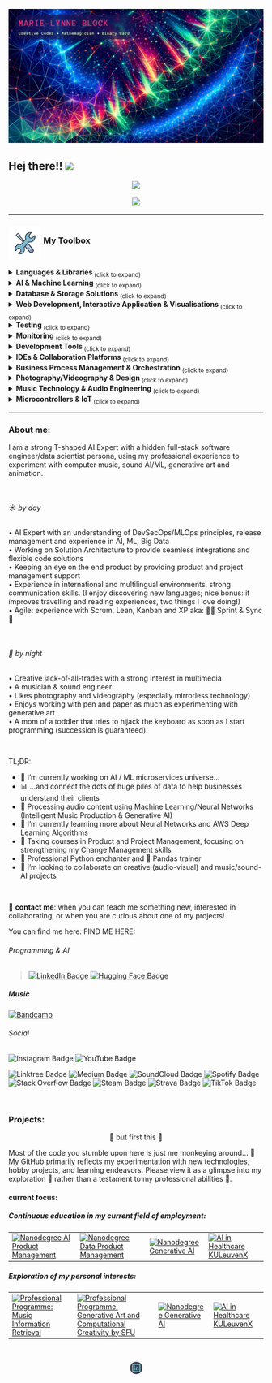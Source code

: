 ![GitHub ReadMe Header](https://github.com/MarieLynneBlock/MarieLynneBlock/blob/master/img/header_lsystem-aurora.png)
## Hej there!! <img src="https://media.giphy.com/media/hvRJCLFzcasrR4ia7z/giphy.gif" width="30px">


<!-- Stats Dashboard -->
<p align="center">
  <a href="https://git.io/streak-stats" target="_blank">
    <img src="https://streak-stats.demolab.com?user=MarieLynneBlock&theme=nord&border_radius=5" />
  </a>
</p>


<!-- todo: design top language Dashboard -->


<!-- Visitors badge -->
<p align="center">
  <a href="https://visitorbadge.io/status?path=https%3A%2F%2Fgithub.com%2FMarieLynneBlock">
    <img src="https://api.visitorbadge.io/api/visitors?path=https%3A%2F%2Fgithub.com%2FMarieLynneBlock&label=visitors&labelColor=%232d3440&countColor=%2380a0c0&style=flat-square" />
  </a>
</p>

---

<h3>
  <img src="https://raw.githubusercontent.com/MarieLynneBlock/MarieLynneBlock/master/gifs/toolkit.gif" width="65" align="middle"> My Toolbox
</h3>


<details>
  <summary><strong> Languages & Libraries </strong> <sub> (click to expand) </sub></summary>
  <br>
  
![Python Badge](https://img.shields.io/badge/-Python-3B4252?style=flat&logo=python&logoColor=EBCB8B)
![R Badge](https://img.shields.io/badge/-R-3B4252?style=flat&logo=r&logoColor=BF616A)
![Java Badge](https://img.shields.io/badge/-Java-3B4252?style=flat&logo=openjdk&logoColor=D08770)
![Lua Badge](https://img.shields.io/badge/-Lua-3B4252?style=flat&logo=lua&logoColor=D08770)
![ChucK Badge](https://img.shields.io/badge/-ChucK-3B4252?style=flat&logo=chuck&logoColor=81A1C1)
![Scala Badge](https://img.shields.io/badge/-Scala-3B4252?style=flat&logo=scala&logoColor=8FBCBB)
![Rust Badge](https://img.shields.io/badge/-Rust-3B4252?style=flat&logo=rust&logoColor=A3BE8C)
![C# Badge](https://img.shields.io/badge/-C%23-3B4252?style=flat&logo=sharp&logoColor=88C0D0)
![C++ Badge](https://img.shields.io/badge/-C++-3B4252?style=flat&logo=cplusplus&logoColor=88C0D0)
![.NET Badge](https://img.shields.io/badge/-.NET-3B4252?style=flat&logo=dotnet&logoColor=88C0D0)
![Delphi Badge](https://img.shields.io/badge/-Delphi-3B4252?style=flat&logo=delphi&logoColor=5E81AC)
![F# Badge](https://img.shields.io/badge/-FSharp-3B4252?style=flat&logo=fsharp&logoColor=5E81AC)
![Go Badge](https://img.shields.io/badge/-Go-3B4252?style=flat&logo=go&logoColor=5E81AC)
![Julia Badge](https://img.shields.io/badge/-Julia-3B4252?style=flat&logo=julia&logoColor=5E81AC)
![Kotlin Badge](https://img.shields.io/badge/-Kotlin-3B4252?style=flat&logo=kotlin&logoColor=BF616A)

###### general
> ![JSON Badge](https://img.shields.io/badge/-JSON-3B4252?style=flat&logo=json&logoColor=D08770)
> ![Swagger Badge](https://img.shields.io/badge/-Swagger-3B4252?style=flat&logo=swagger&logoColor=B48EAD)
> ![YAML Badge](https://img.shields.io/badge/-YAML-3B4252?style=flat&logo=yaml&logoColor=88C0D0)
> ![Terraform Badge](https://img.shields.io/badge/-Terraform-3B4252?style=flat&logo=terraform&logoColor=81A1C1)
> ![TOML Badge](https://img.shields.io/badge/-TOML-3B4252?style=flat&logo=toml&logoColor=D08770)
> ![Jenkins Badge](https://img.shields.io/badge/-Jenkins-3B4252?style=flat&logo=jenkins&logoColor=BF616A)
> ![Argo Badge](https://img.shields.io/badge/-Argo-3B4252?style=flat&logo=argo&logoColor=B48EAD)

###### Python
> ![Conda Badge](https://img.shields.io/badge/-Conda-3B4252?style=flat&logo=anaconda&logoColor=A3BE8C)
> ![Poetry Badge](https://img.shields.io/badge/-Poetry-3B4252?style=flat&logo=poetry&logoColor=5E81AC)
> ![PyPI Badge](https://img.shields.io/badge/-PyPI-3B4252?style=flat&logo=pypi&logoColor=B48EAD)
> ![Django Badge](https://img.shields.io/badge/-Django-3B4252?style=flat&logo=django&logoColor=D08770)
> ![FastAPI Badge](https://img.shields.io/badge/-FastAPI-3B4252?style=flat&logo=fastapi&logoColor=BF616A)
> ![Flask Badge](https://img.shields.io/badge/-Flask-3B4252?style=flat&logo=flask&logoColor=A3BE8C)
> ![Gunicorn Badge](https://img.shields.io/badge/-Gunicorn-3B4252?style=flat&logo=gunicorn&logoColor=8FBCBB)
> ![Celery Badge](https://img.shields.io/badge/-Celery-3B4252?style=flat&logo=celery&logoColor=5E81AC)
> ![Snyk Badge](https://img.shields.io/badge/-Snyk-3B4252?style=flat&logo=snyk&logoColor=5E81AC)
> ![Cookiecutter Badge](https://img.shields.io/badge/-Cookiecutter-3B4252?style=flat&logo=cookiecutter&logoColor=BF616A)

###### R
> ![Tidyverse Badge](https://img.shields.io/badge/-Tidyverse-3B4252?style=flat&logo=tidyverse&logoColor=88C0D0)
> ![GModels Badge](https://img.shields.io/badge/-GModels-3B4252?style=flat&logo=themodelsresource&logoColor=81A1C1)
> ![XGBoost Badge](https://img.shields.io/badge/-XGBoost-3B4252?style=flat&logo=xgboost&logoColor=B48EAD)
> ![OneR Badge](https://img.shields.io/badge/-OneR-3B4252?style=flat&logo=oner&logoColor=5E81AC)
> ![Ranger Badge](https://img.shields.io/badge/-Ranger-3B4252?style=flat&logo=ranger&logoColor=BF616A)
> ![IML Badge](https://img.shields.io/badge/-IML-3B4252?style=flat&logo=iml&logoColor=D08770)
> ![TM Badge](https://img.shields.io/badge/-TM-3B4252?style=flat&logo=tm&logoColor=A3BE8C)
> ![PDP Badge](https://img.shields.io/badge/-PDP-3B4252?style=flat&logo=pdp&logoColor=8FBCBB)
> ![H2O Badge](https://img.shields.io/badge/-H2O-3B4252?style=flat&logo=h2o&logoColor=88C0D0)
> ![VIP Badge](https://img.shields.io/badge/-VIP-3B4252?style=flat&logo=vip&logoColor=81A1C1)

###### Java
> ![Gradle Badge](https://img.shields.io/badge/-Gradle-3B4252?style=flat&logo=gradle&logoColor=A3BE8C)
> ![Spring Badge](https://img.shields.io/badge/-Spring-3B4252?style=flat&logo=spring&logoColor=A3BE8C)
> ![Spring Boot Badge](https://img.shields.io/badge/-Spring%20Boot-3B4252?style=flat&logo=springboot&logoColor=B48EAD)
> ![Hibernate Badge](https://img.shields.io/badge/-Hibernate-3B4252?style=flat&logo=hibernate&logoColor=5E81AC)
> ![Vaadin Badge](https://img.shields.io/badge/-Vaadin-3B4252?style=flat&logo=vaadin&logoColor=81A1C1)
> ![Quarkus Badge](https://img.shields.io/badge/-Quarkus-3B4252?style=flat&logo=quarkus&logoColor=88C0D0)

##### Infrastucture and DevOps
> ![Kubernetes Badge](https://img.shields.io/badge/-Kubernetes-3B4252?style=flat&logo=kubernetes&logoColor=5E81AC)
> ![Ingress Badge](https://img.shields.io/badge/-Ingress-3B4252?style=flat&logo=ingress&logoColor=88C0D0)
> ![Red Hat OpenShift Badge](https://img.shields.io/badge/-Red%20Hat%20OpenShift-3B4252?style=flat&logo=redhatopenshift&logoColor=5E81AC)
> ![AWS Badge](https://img.shields.io/badge/-AWS-3B4252?style=flat&logo=amazonwebservices&logoColor=D08770)
> ![Google Cloud Badge](https://img.shields.io/badge/-Google%20Cloud-3B4252?style=flat&logo=googlecloud&logoColor=BF616A)
> ![Azure Badge](https://img.shields.io/badge/-Azure-3B4252?style=flat&logo=microsoftazure&logoColor=D08770)
> ![Docker Badge](https://img.shields.io/badge/-Docker-3B4252?style=flat&logo=docker&logoColor=B48EAD)
> ![Podman Badge](https://img.shields.io/badge/-Podman-3B4252?style=flat&logo=podman&logoColor=81A1C1)
> ![HashiCorp Badge](https://img.shields.io/badge/-HashiCorp-3B4252?style=flat&logo=hashicorp&logoColor=88C0D0)
> ![Heroku Badge](https://img.shields.io/badge/-Heroku-3B4252?style=flat&logo=heroku&logoColor=81A1C1)
> ![Jekyll Badge](https://img.shields.io/badge/-Jekyll-3B4252?style=flat&logo=jekyll&logoColor=5E81AC)

<br>
</details>



<details>
  <summary><strong> AI & Machine Learning </strong> <sub> (click to expand) </sub></summary>
  <br>
    
![PyTorch Badge](https://img.shields.io/badge/-PyTorch-3B4252?style=flat&logo=pytorch&logoColor=BF616A)
![TensorFlow Badge](https://img.shields.io/badge/-TensorFlow-3B4252?style=flat&logo=tensorflow&logoColor=D08770)
![MLflow Badge](https://img.shields.io/badge/-MLflow-3B4252?style=flat&logo=mlflow&logoColor=BF616A)
![Scikit-Learn Badge](https://img.shields.io/badge/-Scikit--Learn-3B4252?style=flat&logo=scikit-learn&logoColor=88C0D0)
![SciPy Badge](https://img.shields.io/badge/-SciPy-3B4252?style=flat&logo=scipy&logoColor=88C0D0)
![SymPy Badge](https://img.shields.io/badge/-SymPy-3B4252?style=flat&logo=sympy&logoColor=8FBCBB)
![Matplotlib Badge](https://img.shields.io/badge/-Matplotlib-3B4252?style=flat&logo=matplotlib&logoColor=88C0D0)
![Pandas Badge](https://img.shields.io/badge/-Pandas-3B4252?style=flat&logo=pandas&logoColor=B48EAD)
![NumPy Badge](https://img.shields.io/badge/-NumPy-3B4252?style=flat&logo=numpy&logoColor=8FBCBB)
![OpenCV Badge](https://img.shields.io/badge/-OpenCV-3B4252?style=flat&logo=opencv&logoColor=D08770)
![NLTK Badge](https://img.shields.io/badge/-NLTK-3B4252?style=flat&logo=nltk&logoColor=88C0D0)
![Seaborn Badge](https://img.shields.io/badge/-Seaborn-3B4252?style=flat&logo=seaborn&logoColor=81A1C1)
![Keras Badge](https://img.shields.io/badge/-Keras-3B4252?style=flat&logo=keras&logoColor=A3BE8C)
![Jupyter Badge](https://img.shields.io/badge/-Jupyter-3B4252?style=flat&logo=jupyter&logoColor=D08770)
![Tableau Badge](https://img.shields.io/badge/-Tableau-3B4252?style=flat&logo=tableau&logoColor=88C0D0)
![OpenAI Badge](https://img.shields.io/badge/-OpenAI-3B4252?style=flat&logo=openai&logoColor=BF616A)

<br>
</details>


<details>
  <summary><strong> Database & Storage Solutions </strong> <sub> (click to expand) </sub></summary>
  <br>
    
![MySQL Badge](https://img.shields.io/badge/-MySQL-3B4252?style=flat&logo=mysql&logoColor=88C0D0)
![PostgreSQL Badge](https://img.shields.io/badge/-PostgreSQL-3B4252?style=flat&logo=postgresql&logoColor=81A1C1)
![SQLite Badge](https://img.shields.io/badge/-SQLite-3B4252?style=flat&logo=sqlite&logoColor=B48EAD)
![Amazon S3 Badge](https://img.shields.io/badge/-Amazon%20S3-3B4252?style=flat&logo=amazons3&logoColor=D08770)
![InfluxDB Badge](https://img.shields.io/badge/-InfluxDB-3B4252?style=flat&logo=influxdb&logoColor=88C0D0)
![MongoDB Badge](https://img.shields.io/badge/-MongoDB-3B4252?style=flat&logo=mongodb&logoColor=D08770)
![AWS Lambda Badge](https://img.shields.io/badge/-AWS%20Lambda-3B4252?style=flat&logo=awslambda&logoColor=A3BE8C)
![Apache Kafka Badge](https://img.shields.io/badge/-Apache%20Kafka-3B4252?style=flat&logo=apachekafka&logoColor=B48EAD)
![Apache Parquet Badge](https://img.shields.io/badge/-Apache%20Parquet-3B4252?style=flat&logo=apacheparquet&logoColor=8FBCBB)
![Apache Spark Badge](https://img.shields.io/badge/-Apache%20Spark-3B4252?style=flat&logo=apachespark&logoColor=88C0D0)

<br>
</details>


<details>
  <summary><strong> Web Development, Interactive Application & Visualisations </strong> <sub> (click to expand) </sub></summary>
  <br>
  
![HTML Badge](https://img.shields.io/badge/-HTML-3B4252?style=flat&logo=html5&logoColor=A3BE8C)
![CSS Badge](https://img.shields.io/badge/-CSS-3B4252?style=flat&logo=css3&logoColor=B48EAD)
![JavaScript Badge](https://img.shields.io/badge/-JavaScript-3B4252?style=flat&logo=javascript&logoColor=5E81AC)
![TypeScript Badge](https://img.shields.io/badge/-TypeScript-3B4252?style=flat&logo=typescript&logoColor=EBCB8B)
![Node.js Badge](https://img.shields.io/badge/-Node.js-3B4252?style=flat&logo=node.js&logoColor=BF616A)
![npm Badge](https://img.shields.io/badge/-npm-3B4252?style=flat&logo=npm&logoColor=81A1C1)

###### Frameworks & Libraries
> ![React Badge](https://img.shields.io/badge/-React-3B4252?style=flat&logo=react&logoColor=BF616A)
> ![Angular Badge](https://img.shields.io/badge/-Angular-3B4252?style=flat&logo=angular&logoColor=81A1C1)
> ![Vue.js Badge](https://img.shields.io/badge/-Vue.js-3B4252?style=flat&logo=vue.js&logoColor=5E81AC)
> ![Bootstrap Badge](https://img.shields.io/badge/-Bootstrap-3B4252?style=flat&logo=bootstrap&logoColor=8FBCBB)
> ![Sass Badge](https://img.shields.io/badge/-Sass-3B4252?style=flat&logo=sass&logoColor=88C0D0)
> ![jQuery Badge](https://img.shields.io/badge/-jQuery-3B4252?style=flat&logo=jquery&logoColor=D08770)
> ![Next.js Badge](https://img.shields.io/badge/-Next.js-3B4252?style=flat&logo=nextdotjs&logoColor=88C0D0)
> ![Ember.js Badge](https://img.shields.io/badge/-Ember.js-3B4252?style=flat&logo=emberdotjs&logoColor=81A1C1)
> ![Knex.js Badge](https://img.shields.io/badge/-Knex.js-3B4252?style=flat&logo=knexdotjs&logoColor=81A1C1)

###### Visualization & Generative Art
> ![Three.js Badge](https://img.shields.io/badge/-Three.js-3B4252?style=flat&logo=threedotjs&logoColor=5E81AC)
> ![p5.js Badge](https://img.shields.io/badge/-p5.js-3B4252?style=flat&logo=p5dotjs&logoColor=88C0D0)
> ![Processing Badge](https://img.shields.io/badge/-Processing%20Foundation-3B4252?style=flat&logo=processingfoundation&logoColor=D08770)
> ![D3.js Badge](https://img.shields.io/badge/-D3.js-3B4252?style=flat&logo=d3dotjs&logoColor=A3BE8C)

<br>
</details>


<details>
  <summary><strong> Testing </strong> <sub> (click to expand) </sub></summary>
  <br>
    
![Postman Badge](https://img.shields.io/badge/-Postman-3B4252?style=flat&logo=postman&logoColor=D08770)
![Pytest Badge](https://img.shields.io/badge/-Pytest-3B4252?style=flat&logo=pytest&logoColor=88C0D0)
![Selenium Badge](https://img.shields.io/badge/-Selenium-3B4252?style=flat&logo=selenium&logoColor=81A1C1)
![JUnit 5 Badge](https://img.shields.io/badge/-JUnit%205-3B4252?style=flat&logo=junit5&logoColor=8FBCBB)
![Cucumber Badge](https://img.shields.io/badge/-Cucumber-3B4252?style=flat&logo=cucumber&logoColor=88C0D0)
![Mocha Badge](https://img.shields.io/badge/-Mocha-3B4252?style=flat&logo=mocha&logoColor=D08770)
![NUnit Badge](https://img.shields.io/badge/-NUnit-3B4252?style=flat&logo=nunit&logoColor=88C0D0)

<br>
</details>


<details>
  <summary><strong> Monitoring </strong> <sub> (click to expand) </sub></summary>
  <br>

![Grafana Badge](https://img.shields.io/badge/-Grafana-3B4252?style=flat&logo=grafana&logoColor=B48EAD)
![Prometheus Badge](https://img.shields.io/badge/-Prometheus-3B4252?style=flat&logo=prometheus&logoColor=D08770)
![Elasticsearch Badge](https://img.shields.io/badge/-Elasticsearch-3B4252?style=flat&logo=elasticsearch&logoColor=88C0D0)
![Kibana Badge](https://img.shields.io/badge/-Kibana-3B4252?style=flat&logo=kibana&logoColor=88C0D0)
![OpenSearch Badge](https://img.shields.io/badge/-OpenSearch-3B4252?style=flat&logo=opensearch&logoColor=A3BE8C)

<br>
</details>


<details>
  <summary><strong> Development Tools </strong> <sub>(click to expand)</sub></summary>
  <br>

![Git Badge](https://img.shields.io/badge/-Git-3B4252?style=flat&logo=git&logoColor=5E81AC)
![GitHub Badge](https://img.shields.io/badge/-GitHub-3B4252?style=flat&logo=github&logoColor=8FBCBB)
![GitLab Badge](https://img.shields.io/badge/-GitLab-3B4252?style=flat&logo=gitlab&logoColor=D08770)
![Subversion Badge](https://img.shields.io/badge/-Subversion-3B4252?style=flat&logo=subversion&logoColor=D08770)
![GitKraken Badge](https://img.shields.io/badge/-GitKraken-3B4252?style=flat&logo=gitkraken&logoColor=81A1C1)
![Homebrew Badge](https://img.shields.io/badge/-Homebrew-3B4252?style=flat&logo=homebrew&logoColor=BF616A)
![Slack Badge](https://img.shields.io/badge/-Slack-3B4252?style=flat&logo=slack&logoColor=B48EAD)
![Discord Bagde](https://img.shields.io/badge/-Discord-3B4252?style=flat&logo=discord&logoColor=BF616A)

<br>
</details>


<details>
  <summary><strong> IDEs & Collaboration Platforms </strong> <sub> (click to expand) </sub></summary>
  <br>

![IntelliJ IDEA Badge](https://img.shields.io/badge/-IntelliJ%20IDEA-3B4252?style=flat&logo=intellijidea&logoColor=A3BE8C)
![PyCharm Badge](https://img.shields.io/badge/-PyCharm-3B4252?style=flat&logo=pycharm&logoColor=A3BE8C)
![VSCode Badge](https://img.shields.io/badge/-VSCode-3B4252?style=flat&logo=visualstudiocode&logoColor=88C0D0)
![Atom Badge](https://img.shields.io/badge/-Atom-3B4252?style=flat&logo=atom&logoColor=5E81AC)
![RStudio IDE Badge](https://img.shields.io/badge/-RStudio%20IDE-3B4252?style=flat&logo=rstudioide&logoColor=D08770)
![WebStorm Badge](https://img.shields.io/badge/-WebStorm-3B4252?style=flat&logo=webstorm&logoColor=BF616A)
![CLion Badge](https://img.shields.io/badge/-CLion-3B4252?style=flat&logo=clion&logoColor=BF616A)
![Eclipse IDE Badge](https://img.shields.io/badge/-Eclipse%20IDE-3B4252?style=flat&logo=eclipseide&logoColor=8FBCBB)
![ReSharper Badge](https://img.shields.io/badge/-ReSharper-3B4252?style=flat&logo=resharper&logoColor=BF616A)
![GoLand Badge](https://img.shields.io/badge/-GoLand-3B4252?style=flat&logo=goland&logoColor=BF616A)
![Sublime Text Badge](https://img.shields.io/badge/-Sublime%20Text-3B4252?style=flat&logo=sublimetext&logoColor=BF616A)
![Xcode Badge](https://img.shields.io/badge/-Xcode-3B4252?style=flat&logo=xcode&logoColor=A3BE8C)

![Google Colab Badge](https://img.shields.io/badge/-Google%20Colab-3B4252?style=flat&logo=googlecolab&logoColor=D08770)
![GitHub Codespaces Badge](https://img.shields.io/badge/-GitHub%20Codespaces-3B4252?style=flat&logo=github&logoColor=8FBCBB)

<br>
</details>


<details>
  <summary><strong> Business Process Management & Orchestration </strong> <sub> (click to expand) </sub></summary>

###### Core BPM & Workflow Automation
> ![OutSystems Badge](https://img.shields.io/badge/-OutSystems-3B4252?style=flat&logo=outsystems&logoColor=BF616A)
> ![Camunda Badge](https://img.shields.io/badge/-Camunda-3B4252?style=flat&logo=camunda&logoColor=5E81AC)
> ![UiPath Badge](https://img.shields.io/badge/-UiPath-3B4252?style=flat&logo=uipath&logoColor=B48EAD)


###### Project Management & Collaboration
> ![Jira Badge](https://img.shields.io/badge/-Jira-3B4252?style=flat&logo=jira&logoColor=BF616A)
> ![Confluence Badge](https://img.shields.io/badge/-Confluence-3B4252?style=flat&logo=confluence&logoColor=81A1C1)
> ![Trello Badge](https://img.shields.io/badge/-Trello-3B4252?style=flat&logo=trello&logoColor=A3BE8C)

###### Design & Diagramming
> ![UML Badge](https://img.shields.io/badge/-UML-3B4252?style=flat&logo=uml&logoColor=8FBCBB)
> ![CmapTools Badge](https://img.shields.io/badge/-CmapTools-3B4252?style=flat&logo=cmaptools&logoColor=81A1C1)
> ![Visio Badge](https://img.shields.io/badge/-Visio-3B4252?style=flat&logo=microsoftvisio&logoColor=88C0D0)
> ![Miro Badge](https://img.shields.io/badge/-Miro-3B4252?style=flat&logo=miro&logoColor=5E81AC)
> ![Lucid Badge](https://img.shields.io/badge/-Lucid-3B4252?style=flat&logo=lucid&logoColor=A3BE8C)
> ![Figma Badge](https://img.shields.io/badge/-Figma-3B4252?style=flat&logo=figma&logoColor=D08770)
> ![XD Badge](https://img.shields.io/badge/-XD-3B4252?style=flat&logo=adobexd&logoColor=88C0D0)

<br>
</details>

<details>
  <summary><strong> Photography/Videography & Design </strong> <sub> (click to expand) </sub></summary>

###### Photography & Photo Editing
> ![Fujifilm Badge](https://img.shields.io/badge/-Fujifilm-3B4252?style=flat&logo=fujifilm&logoColor=8FBCBB)
> ![Adobe Badge](https://img.shields.io/badge/-Adobe-3B4252?style=flat&logo=adobe&logoColor=5E81AC)
> ![Lightroom Badge](https://img.shields.io/badge/-Lightroom-3B4252?style=flat&logo=adobelightroom&logoColor=A3BE8C)
> ![Lightroom Classic Badge](https://img.shields.io/badge/-Lightroom%20Classic-3B4252?style=flat&logo=adobelightroomclassic&logoColor=B48EAD)
> ![Photoshop Badge](https://img.shields.io/badge/-Photoshop-3B4252?style=flat&logo=adobephotoshop&logoColor=8FBCBB)
> ![Affinity Badge](https://img.shields.io/badge/-Affinity-3B4252?style=flat&logo=affinity&logoColor=81A1C1)
> ![DJI Badge](https://img.shields.io/badge/-DJI-3B4252?style=flat&logo=dji&logoColor=A3BE8C)

###### Video Production
> ![Final Cut Pro Badge](https://img.shields.io/badge/-Final%20Cut%20Pro-3B4252?style=flat&logo=finalcutpro&logoColor=5E81AC)
> ![After Effects Badge](https://img.shields.io/badge/-After%20Effects-3B4252?style=flat&logo=adobeaftereffects&logoColor=BF616A)


###### Graphics & Design
> ![Illustrator Badge](https://img.shields.io/badge/-Illustrator-3B4252?style=flat&logo=adobeillustrator&logoColor=D08770)
> ![Blender Badge](https://img.shields.io/badge/-Blender-3B4252?style=flat&logo=blender&logoColor=88C0D0)
> ![GIMP Badge](https://img.shields.io/badge/-GIMP-3B4252?style=flat&logo=gimp&logoColor=88C0D0)
> ![Canva Badge](https://img.shields.io/badge/-Canva-3B4252?style=flat&logo=canva&logoColor=81A1C1)
> ![Cinema 4D Badge](https://img.shields.io/badge/-Cinema%204D-3B4252?style=flat&logo=cinema4d&logoColor=BF616A)


<br>
</details>



<details>
  <summary><strong> Music Technology & Audio Engineering </strong> <sub> (click to expand) </sub></summary>
  <br>

![ProTools Badge](https://img.shields.io/badge/-ProTools-3B4252?style=flat&logo=protools&logoColor=8FBCBB)
![Logic Pro Badge](https://img.shields.io/badge/-Logic%20Pro-3B4252?style=flat&logo=logicpro&logoColor=A3BE8C)
![Steinberg Badge](https://img.shields.io/badge/-Steinberg-3B4252?style=flat&logo=steinberg&logoColor=81A1C1)
![Ableton Live Badge](https://img.shields.io/badge/-Ableton%20Live-3B4252?style=flat&logo=abletonlive&logoColor=B48EAD)
![iZotope Badge](https://img.shields.io/badge/-iZotope-3B4252?style=flat&logo=izotope&logoColor=D08770)
![Moises Badge](https://img.shields.io/badge/-Moises-3B4252?style=flat&logo=moises&logoColor=8FBCBB)
![Bitwig Badge](https://img.shields.io/badge/-Bitwig-3B4252?style=flat&logo=bitwig&logoColor=B48EAD)
![Ardour Badge](https://img.shields.io/badge/-Ardour-3B4252?style=flat&logo=ardour&logoColor=81A1C1)
![Audacity Badge](https://img.shields.io/badge/-Audacity-3B4252?style=flat&logo=audacity&logoColor=5E81AC)
![BandLab Badge](https://img.shields.io/badge/-BandLab-3B4252?style=flat&logo=bandlab&logoColor=A3BE8C)


###### Scoring & Composing
> ![Finale Badge](https://img.shields.io/badge/-Finale-3B4252?style=flat&logo=finale&logoColor=B48EAD)
> ![Sibelius Badge](https://img.shields.io/badge/-Sibelius-3B4252?style=flat&logo=sibelius&logoColor=FFFFFF)
> ![MuseScore Badge](https://img.shields.io/badge/-MuseScore-3B4252?style=flat&logo=musescore&logoColor=B48EAD)

###### Music Programming and Sound Design
> ![JUCE Badge](https://img.shields.io/badge/-JUCE-3B4252?style=flat&logo=juce&logoColor=A3BE8C)
> ![Max/MSP Badge](https://img.shields.io/badge/-Max%2FMSP-3B4252?style=flat&logo=max&logoColor=EBCB8B)
> ![FMOD Badge](https://img.shields.io/badge/-FMOD-3B4252?style=flat&logo=fmod&logoColor=B48EAD)
> ![Octave Badge](https://img.shields.io/badge/-Octave-3B4252?style=flat&logo=octave&logoColor=5E81AC)
> ![Wwise Badge](https://img.shields.io/badge/-Wwise-3B4252?style=flat&logo=wwise&logoColor=D08770)
> ![Unreal Engine Badge](https://img.shields.io/badge/-Unreal%20Engine-3B4252?style=flat&logo=unrealengine&logoColor=88C0D0)
> ![SuperCollider Badge](https://img.shields.io/badge/-SuperCollider-3B4252?style=flat&logo=supercollider&logoColor=FF69B4)
> ![Audulus Badge](https://img.shields.io/badge/-Audulus-3B4252?style=flat&logo=audulus&logoColor=88C0D0)
> ![Pure Data Badge](https://img.shields.io/badge/-Pure%20Data-3B4252?style=flat&logo=puredata&logoColor=00FFFF)
> ![Csound Badge](https://img.shields.io/badge/-Csound-3B4252?style=flat&logo=csound&logoColor=00FFFF)
> ![Sonic Pi Badge](https://img.shields.io/badge/-Sonic%20Pi-3B4252?style=flat&logo=sonicpi&logoColor=FF69B4)

###### Tools
> ![MIDI Badge](https://img.shields.io/badge/-MIDI-3B4252?style=flat&logo=midi&logoColor=81A1C1)
> ![Yamaha Corporation Badge](https://img.shields.io/badge/-Yamaha%20Corporation-3B4252?style=flat&logo=yamahacorporation&logoColor=B48EAD)
> ![Audio-Technica Badge](https://img.shields.io/badge/-Audio%20Technica-3B4252?style=flat&logo=audiotechnica&logoColor=BF616A)

###### AI
> ![AIVA Badge](https://img.shields.io/badge/-AIVA-3B4252?style=flat&logo=aiva&logoColor=FF69B4)
> ![Suno Badge](https://img.shields.io/badge/-Suno-3B4252?style=flat&logo=suno&logoColor=A3BE8C)
> ![Udio Badge](https://img.shields.io/badge/-Udio-3B4252?style=flat&logo=udio&logoColor=00FFFF)

<br>
</details>


<details>
  <summary><strong> Microcontrollers & IoT </strong> <sub> (click to expand) </sub></summary>
  <br>

![Raspberry Pi Badge](https://img.shields.io/badge/-Raspberry%20Pi-3B4252?style=flat&logo=raspberrypi&logoColor=BF616A)
![Arduino Badge](https://img.shields.io/badge/-Arduino-3B4252?style=flat&logo=arduino&logoColor=A3BE8C)

<br>
</details



<!--

### Full Stack Projects

[![](https://img.shields.io/badge/-🧬%20My%20Website-000)](https://github.com/adamalston/v2)
[![](https://img.shields.io/badge/-🦠%20COVID‑19%20Dashboard-000)](https://github.com/adamalston/COVID-19-Dashboard)
[![](https://img.shields.io/badge/-📝%20Summarizer-000)](https://github.com/adamalston/Summarizer)
[![](https://img.shields.io/badge/-🔬%20Overwatch-000)](https://github.com/adamalston/overwatch)
[![](https://img.shields.io/badge/-🛰%20KubeSat-000)](https://github.com/adamalston/kubesat)
[![](https://img.shields.io/badge/-🔊%20Voice%20Poker-000)](https://github.com/adamalston/Poker)
[![](https://img.shields.io/badge/-🗺%20PokémonGo%20Map-000)](https://github.com/adamalston/PokemonGo-Map)
-->

---

### About me:     
I am a strong T-shaped AI Expert with a hidden full-stack software engineer/data scientist persona, using my professional experience to experiment with computer music, sound AI/ML, generative art and animation.

<br/>

###### :sunny: by day
• AI Expert with an understanding of DevSecOps/MLOps principles, release management and experience in AI, ML, Big Data\
• Working on Solution Architecture to provide seamless integrations and flexible code solutions\
• Keeping an eye on the end product by providing product and project management support\
• Experience in international and multilingual environments, strong communication skills. (I enjoy discovering new languages; nice bonus: it improves travelling and reading experiences, two things I love doing!)\
• Agile: experience with Scrum, Lean, Kanban and XP aka: 🏃‍♂️ Sprint & Sync 🔄

<br> 

###### :first_quarter_moon_with_face: by night
• Creative jack-of-all-trades with a strong interest in multimedia\
• A musician & sound engineer\
• Likes photography and videography (especially mirrorless technology)\
• Enjoys working with pen and paper as much as experimenting with generative art\
• A mom of a toddler that tries to hijack the keyboard as soon as I start programming (succession is guaranteed).

</br>

TL;DR:
- 🔭 I’m currently working on AI / ML microservices universe...
- 📊 ...and connect the dots of huge piles of data to help businesses understand their clients
- 🎵 Processing audio content using Machine Learning/Neural Networks (Intelligent Music Production & Generative AI)
- 🌱 I’m currently learning more about Neural Networks and AWS Deep Learning Algorithms
- 🚀 Taking courses in Product and Project Management, focusing on strengthening my Change Management skills
- 🐍 Professional Python enchanter and 🐼 Pandas trainer
- 👯 I’m looking to collaborate on creative (audio-visual) and music/sound-AI projects

<br>

📩 **contact me**: when you can teach me something new, interested in collaborating, or when you are curious about one of my projects!

You can find me here:
FIND ME HERE:
###### Programming & AI
> [![LinkedIn Badge](https://img.shields.io/badge/-LinkedIn-3B4252?style=flat&logo=linkedin&logoColor=5E81AC)](https://www.linkedin.com/in/marielynneblock/)
> [![Hugging Face Badge](https://img.shields.io/badge/-Hugging%20Face-3B4252?style=flat&logo=huggingface&logoColor=EBCB8B)](https://huggingface.co/MarieLynneBlock)

##### Music
[![Bandcamp](https://img.shields.io/badge/-Bandcamp-3B4252?style=flat&logo=bandcamp&logoColor=BF616A)](https://bandcamp.com/marielynneblock)


###### Social


![Instagram Badge](https://img.shields.io/badge/-Instagram-3B4252?style=flat&logo=instagram&logoColor=B48EAD)
![YouTube Badge](https://img.shields.io/badge/-YouTube-3B4252?style=flat&logo=youtube&logoColor=81A1C1)

![Linktree Badge](https://img.shields.io/badge/-Linktree-3B4252?style=flat&logo=linktree&logoColor=BF616A)
![Medium Badge](https://img.shields.io/badge/-Medium-3B4252?style=flat&logo=medium&logoColor=88C0D0)
![SoundCloud Badge](https://img.shields.io/badge/-SoundCloud-3B4252?style=flat&logo=soundcloud&logoColor=BF616A)
![Spotify Badge](https://img.shields.io/badge/-Spotify-3B4252?style=flat&logo=spotify&logoColor=D08770)
![Stack Overflow Badge](https://img.shields.io/badge/-Stack%20Overflow-3B4252?style=flat&logo=stackoverflow&logoColor=8FBCBB)
![Steam Badge](https://img.shields.io/badge/-Steam-3B4252?style=flat&logo=steam&logoColor=88C0D0)
![Strava Badge](https://img.shields.io/badge/-Strava-3B4252?style=flat&logo=strava&logoColor=5E81AC)
![TikTok Badge](https://img.shields.io/badge/-TikTok-3B4252?style=flat&logo=tiktok&logoColor=BF616A)



<br>

<!-- projects -->
### Projects:
<p align="center">
   🚧 but first this 🚧
</p>
Most of the code you stumble upon here is just me monkeying around... 🐒 <br>
My GitHub primarily reflects my experimentation with new technologies, hobby projects, and learning endeavors. Please view it as a glimpse into my exploration 🧪 rather than a testament to my professional abilities 🦸.

#### current focus:
##### Continuous education in my current field of employment:

<!-- repositories where I work on at the moment based on courses or books -->
<table align="center">
  <tr>
    <td>
      <a href="https://github.com/MarieLynneBlock/nanodegree_AI-product-management">
         <img src="https://github-readme-stats.vercel.app/api/pin/?username=MarieLynneBlock&repo=nanodegree_AI-product-management&bg_color=30,%232E3440,%234C566A&title_color=%23D8DEE9&text_color=%23E5E9F0&icon_color=%2388C0D0" alt="Nanodegree AI Product Management">
      </a>
    </td>
    <td>
      <a href="https://github.com/MarieLynneBlock/nanodegree_data-product-management">
         <img src="https://github-readme-stats.vercel.app/api/pin/?username=MarieLynneBlock&repo=nanodegree_data-product-management&bg_color=30,%232E3440,%234C566A&title_color=%23D8DEE9&text_color=%23E5E9F0&icon_color=%2388C0D0" alt="Nanodegree Data Product Management">
      </a>
    </td>
   <td>
      <a href="https://github.com/MarieLynneBlock/nanodegree_generative-AI">
         <img src="https://github-readme-stats.vercel.app/api/pin/?username=MarieLynneBlock&repo=nanodegree_generative-AI&bg_color=30,%232E3440,%234C566A&title_color=%23D8DEE9&text_color=%23E5E9F0&icon_color=%2388C0D0" alt="Nanodegree Generative AI">
      </a>
    </td>
     <td>
      <a href="https://github.com/MarieLynneBlock/AI-in-healthcare_KULeuvenX">
         <img src="https://github-readme-stats.vercel.app/api/pin/?username=MarieLynneBlock&repo=AI-in-healthcare_KULeuvenX&bg_color=30,%232E3440,%234C566A&title_color=%23D8DEE9&text_color=%23E5E9F0&icon_color=%2388C0D0" alt="AI in Healthcare KULeuvenX">
      </a>
    </td>
  </tr>
</table>

##### Exploration of my personal interests:

<table align="center">
  <tr>
    <td>
      <a href="https://github.com/MarieLynneBlock/music-information-retrieval_UVAC">
         <img src="https://github-readme-stats.vercel.app/api/pin/?username=MarieLynneBlock&repo=music-information-retrieval_UVAC&bg_color=30,%232E3440,%234C566A&title_color=%23D8DEE9&text_color=%23E5E9F0&icon_color=%2388C0D0" alt="Professional Programme: Music Information Retrieval">
      </a>
    </td>
    <td>
      <a href="https://github.com/MarieLynneBlock/generative-art-and-computational-creativity_SFU">
         <img src=https://github-readme-stats.vercel.app/api/pin/?username=MarieLynneBlock&repo=generative-art-and-computational-creativity_SFU&bg_color=30,%232E3440,%234C566A&title_color=%23D8DEE9&text_color=%23E5E9F0&icon_color=%2388C0D0" alt="Professional Programme: Generative Art and Computational Creativity by SFU">
      </a>
    </td>
   <td>
      <a href="https://github.com/MarieLynneBlock/nanodegree_generative-AI">
         <img src="https://github-readme-stats.vercel.app/api/pin/?username=MarieLynneBlock&repo=nanodegree_generative-AI&bg_color=30,%232E3440,%234C566A&title_color=%23D8DEE9&text_color=%23E5E9F0&icon_color=%2388C0D0" alt="Nanodegree Generative AI">
      </a>
    </td>
     <td>
      <a href="https://github.com/MarieLynneBlock/AI-in-healthcare_KULeuvenX">
         <img src="https://github-readme-stats.vercel.app/api/pin/?username=MarieLynneBlock&repo=AI-in-healthcare_KULeuvenX&bg_color=30,%232E3440,%234C566A&title_color=%23D8DEE9&text_color=%23E5E9F0&icon_color=%2388C0D0" alt="AI in Healthcare KULeuvenX">
      </a>
    </td>
  </tr>
</table>


<!---
##### Academic:

<table>
   <tr>
    <td>
      <a href="https://github.com/MarieLynneBlock/AI-for-music-and-audio_Berklee">
         <img src="https://github-readme-stats.vercel.app/api/pin/?username=MarieLynneBlock&repo=AI-for-music-and-audio_Berklee&bg_color=30,%232E3440,%234C566A&title_color=%23D8DEE9&text_color=%23E5E9F0&icon_color=%2388C0D0" alt="AI-for-music-and-audio_Berklee">
      </a>
    </td>
   </tr>
</table>
-->

<br>

<!-- Social Buttons -->
<p align="center">
  <a href="https://www.linkedin.com/in/marielynneblock/">
    <img src="img/readme_social-linkedin-round-logo.png" alt="LinkedIn Link">
  </a>
</p>

<!--
<p align = "center">
  <img src = "https://github-readme-stats.vercel.app/api?username=MarieLynneBlock&show_icons=true&theme=dracula&line_height=40&bg_color=506487&title_color=F19FAC">
  <img src = "https://github-readme-stats.vercel.app/api/top-langs/?username=MarieLynneBlock&hide_langs_below=12.5&theme=dracula&bg_color=506487&title_color=F19FAC">
</p>
-->

<br>

<!--
If you like what I do, maybe consider supporting me (buy me a coffee):
<script type="text/javascript" src="https://cdnjs.buymeacoffee.com/1.0.0/button.prod.min.js" data-name="bmc-button" data-slug="IniMiniMunchkin" data-color="#2e3440" data-emoji="🚀"  data-font="Poppins" data-text="support my work" data-outline-color="#ffffff" data-font-color="#ffffff" data-coffee-color="#FFDD00" ></script>

-->


<!--
**MarieLynneBlock/MarieLynneBlock** is a ✨ _special_ ✨ repository because its `README.md` (this file) appears on your GitHub profile.

Here are some ideas to get you started:

- 🔭 I’m currently working on ...
- 🌱 I’m currently learning ...
- 👯 I’m looking to collaborate on ...
- 🤔 I’m looking for help with ...
- 💬 Ask me about ...
- 📫 How to reach me: ...
- 😄 Pronouns: ...
- ⚡ Fun fact: ...



- :nerd_face: **stack**
  * professional: Java 6 & Java 8, Java EE 7, Weblogic 11 & 12, Struts 1.2, JavaScript, HTML, CSS and SQL // .NET & OutSystems
  * free time: MEAN and MERN stack, 

-->
